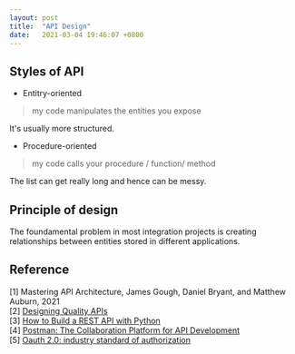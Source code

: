 ```yaml
---
layout: post
title:  "API Design"
date:   2021-03-04 19:46:07 +0800
---
```

## Styles of API

- Entitry-oriented

> my code manipulates the entities you expose

It's usually more structured. 

- Procedure-oriented

> my code calls your procedure / function/ method

The list can get really long and hence can be messy.

## Principle of design

The foundamental problem in most integration projects is creating relationships between entities stored in different applications.

## Reference

[1] Mastering API Architecture, James Gough, Daniel Bryant, and Matthew Auburn, 2021  <br>
[2] [Designing Quality APIs](https://www.youtube.com/watch?v=P0a7PwRNLVU&ab_channel=GoogleCloudTech) <br>
[3] [How to Build a REST API with Python](https://www.notion.so/bobzeng/How-to-Build-a-REST-API-with-Python-Towards-Data-Science-ef541924a02744078cef1d372a35a071) <br>
[4] [Postman: The Collaboration Platform for API Development](https://www.postman.com/) <br>
[5] [Oauth 2.0: industry standard of authorization](https://oauth.net/2/) <br>